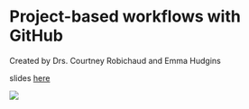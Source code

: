 # Project-based workflows with GitHub
Created by Drs. Courtney Robichaud and Emma Hudgins


slides [here](https://docs.google.com/presentation/d/1MjBCvDtY30QDEvmE5Os1BBQ2Z1B6LmyP7M3SKcfsHQY/edit?usp=sharing)

![](https://pbs.twimg.com/media/FKxoJIgXIAguWNO?format=jpg&name=large)

